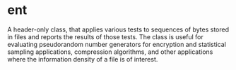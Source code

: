 # ent
A header-only class, that applies various tests to sequences of bytes stored in files and reports the results of those tests. The class is useful for evaluating pseudorandom number generators for encryption and statistical sampling applications, compression algorithms, and other applications where the information density of a file is of interest.
